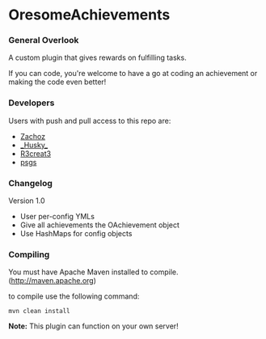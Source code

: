 OresomeAchievements
===================

### General Overlook

A custom plugin that gives rewards on fulfilling tasks.

If you can code, you're welcome to have a go at coding an achievement or making the code even better!

### Developers

Users with push and pull access to this repo are:

* [Zachoz](https://github.com/Zachoz)
* [\_Husky_](https://github.com/Huskehhh)
* [R3creat3](https://github.com/R3creat3)
* [psgs](https://github.com/psgs)

### Changelog

 Version 1.0
 - User per-config YMLs
 - Give all achievements the OAchievement object
 - Use HashMaps for config objects

### Compiling

You must have Apache Maven installed to compile. (http://maven.apache.org)

to compile use the following command:

```mvn clean install```

**Note:** This plugin can function on your own server!
